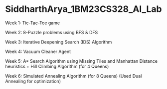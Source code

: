 # SiddharthArya_1BM23CS328_AI_Lab



Week 1: Tic-Tac-Toe game

Week 2: 8-Puzzle problems using BFS & DFS

Week 3: Iterative Deepening Search (IDS) Algorithm

Week 4: Vacuum Cleaner Agent

Week 5: A* Search Algorithm using Missing Tiles and Manhattan Distance heuristics + Hill Climbing Algorithm (for 4 Queens)

Week 6: Simulated Annealing Algorithm (for 8 Queens) (Used Dual Annealing for optimization)
